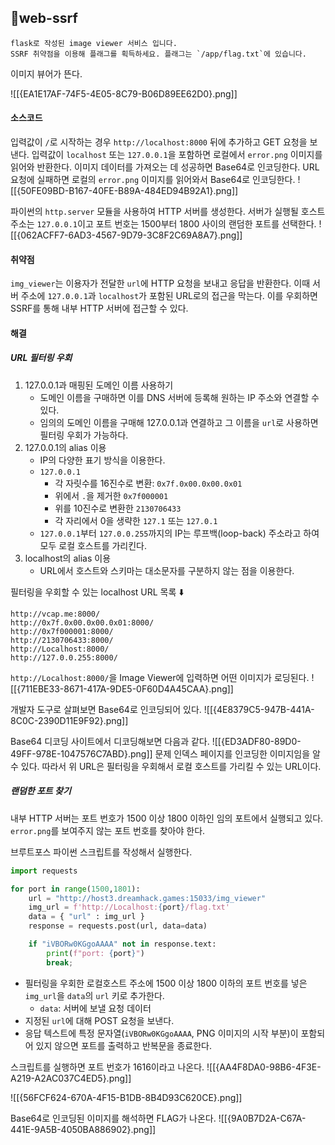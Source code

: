## 📍web-ssrf

```
flask로 작성된 image viewer 서비스 입니다.
SSRF 취약점을 이용해 플래그를 획득하세요. 플래그는 `/app/flag.txt`에 있습니다.
```

이미지 뷰어가 뜬다.

![[{EA1E17AF-74F5-4E05-8C79-B06D89EE62D0}.png]]


#### 소스코드

입력값이 `/`로 시작하는 경우 `http://localhost:8000` 뒤에 추가하고 GET 요청을 보낸다.
입력값이 `localhost` 또는 `127.0.0.1`을 포함하면 로컬에서 `error.png` 이미지를 읽어와 반환한다.
이미지 데이터를 가져오는 데 성공하면 Base64로 인코딩한다.
URL 요청에 실패하면 로컬의 `error.png` 이미지를 읽어와서 Base64로 인코딩한다.
![[{50FE09BD-B167-40FE-B89A-484ED94B92A1}.png]]

파이썬의 `http.server` 모듈을 사용하여 HTTP 서버를 생성한다.
서버가 실행될 호스트 주소는 `127.0.0.1`이고 포트 번호는 1500부터 1800 사이의 랜덤한 포트를 선택한다.
![[{062ACFF7-6AD3-4567-9D79-3C8F2C69A8A7}.png]]


#### 취약점

`img_viewer`는 이용자가 전달한 `url`에 HTTP 요청을 보내고 응답을 반환한다.
이때 서버 주소에 `127.0.0.1`과 `localhost`가 포함된 URL로의 접근을 막는다.
이를 우회하면 SSRF를 통해 내부 HTTP 서버에 접근할 수 있다.


#### 해결
##### URL 필터링 우회
1. 127.0.0.1과 매핑된 도메인 이름 사용하기
	- 도메인 이름을 구매하면 이를 DNS 서버에 등록해 원하는 IP 주소와 연결할 수 있다.
	- 임의의 도메인 이름을 구매해 127.0.0.1과 연결하고 그 이름을 `url`로 사용하면 필터링 우회가 가능하다.
2. 127.0.0.1의 alias 이용
	- IP의 다양한 표기 방식을 이용한다.
	- `127.0.0.1`
		- 각 자릿수를 16진수로 변환: `0x7f.0x00.0x00.0x01`
		- 위에서 `.`을 제거한 `0x7f000001`
		- 위를 10진수로 변환한 `2130706433`
		- 각 자리에서 0을 생략한 `127.1` 또는 `127.0.1`
	- `127.0.0.1`부터 `127.0.0.255`까지의 IP는 루프백(loop-back) 주소라고 하여 모두 로컬 호스트를 가리킨다.
3. localhost의 alias 이용
	- URL에서 호스트와 스키마는 대소문자를 구분하지 않는 점을 이용한다.

필터링을 우회할 수 있는 localhost URL 목록 ⬇️
```
http://vcap.me:8000/
http://0x7f.0x00.0x00.0x01:8000/
http://0x7f000001:8000/
http://2130706433:8000/
http://Localhost:8000/
http://127.0.0.255:8000/
```


`http://Localhost:8000/`을 Image Viewer에 입력하면 어떤 이미지가 로딩된다.
![[{711EBE33-8671-417A-9DE5-0F60D4A45CAA}.png]]

개발자 도구로 살펴보면 Base64로 인코딩되어 있다.
![[{4E8379C5-947B-441A-8C0C-2390D11E9F92}.png]]

Base64 디코딩 사이트에서 디코딩해보면 다음과 같다.
![[{ED3ADF80-89D0-49FF-978E-1047576C7ABD}.png]]
문제 인덱스 페이지를 인코딩한 이미지임을 알 수 있다.
따라서 위 URL은 필터링을 우회해서 로컬 호스트를 가리킬 수 있는 URL이다.

##### 랜덤한 포트 찾기
내부 HTTP 서버는 포트 번호가 1500 이상 1800 이하인 임의 포트에서 실행되고 있다.
`error.png`를 보여주지 않는 포트 번호를 찾아야 한다.

브루트포스 파이썬 스크립트를 작성해서 실행한다.
```python
import requests

for port in range(1500,1801):
    url = "http://host3.dreamhack.games:15033/img_viewer"
    img_url = f'http://Localhost:{port}/flag.txt'
    data = { "url" : img_url }
    response = requests.post(url, data=data)

    if "iVBORw0KGgoAAAA" not in response.text:
        print(f"port: {port}")
        break;
```
- 필터링을 우회한 로컬호스트 주소에 1500 이상 1800 이하의 포트 번호를 넣은 `img_url`을 `data`의 `url` 키로 추가한다.
	- `data`: 서버에 보낼 요청 데이터
- 지정된 `url`에 대해 POST 요청을 보낸다.
- 응답 텍스트에 특정 문자열(`iVBORw0KGgoAAAA`, PNG 이미지의 시작 부분)이 포함되어 있지 않으면 포트를 출력하고 반복문을 종료한다.

스크립트를 실행하면 포트 번호가 1616이라고 나온다.
![[{AA4F8DA0-98B6-4F3E-A219-A2AC037C4ED5}.png]]

![[{56FCF624-670A-4F15-B1DB-8B4D93C620CE}.png]]

Base64로 인코딩된 이미지를 해석하면 FLAG가 나온다.
![[{9A0B7D2A-C67A-441E-9A5B-4050BA886902}.png]]
